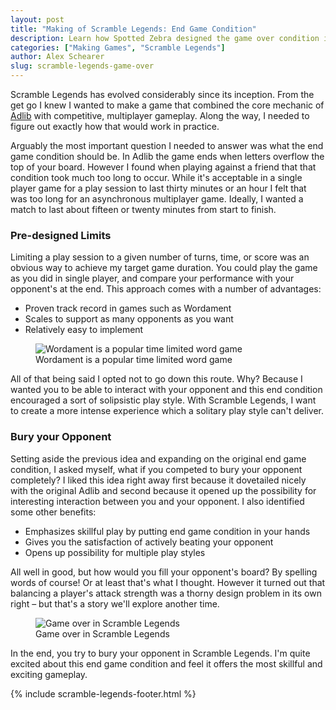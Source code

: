 ```yaml
---
layout: post
title: "Making of Scramble Legends: End Game Condition"
description: Learn how Spotted Zebra designed the game over condition in Scramble Legends. Scramble Legends is a social, turn based word game for Windows 8. Spell words to bury your opponent in letters!
categories: ["Making Games", "Scramble Legends"]
author: Alex Schearer
slug: scramble-legends-game-over
---
```


Scramble Legends
has evolved considerably since its inception. From
the get go I knew I wanted to make a game that
combined the core mechanic of [Adlib][1]
with competitive, multiplayer gameplay. Along the way, I
needed to figure out exactly how that would work in
practice.

Arguably the most important question I needed to answer
was what the end game condition should be. In Adlib
the game ends when letters overflow the top of 
your board. However I found when playing
against a friend that that condition took much too
long to occur. While it's acceptable in a single
player game for a play session to last thirty
minutes or an hour I felt that was too long for an
asynchronous multiplayer game. Ideally, I wanted a
match to last about fifteen or twenty minutes from 
start to finish.

### Pre-designed Limits

Limiting a play session to a given number of turns,
time, or score was an obvious way to achieve my
target game duration. You could play the game
as you did in single player, and compare your
performance with your opponent's at the end. 
This approach comes with a number of advantages:

  * Proven track record in games such as Wordament
  * Scales to support as many opponents as you want
  * Relatively easy to implement

<figure>
    <img src="{{site.url}}/img/posts/2013-04-24-Scramble Legends Game Over/wordament.thumb.png" alt="Wordament is a popular time limited word game" />
    <figcaption>Wordament is a popular time limited word game</figcaption>  
</figure>

All of that being said I opted not to go down this
route. Why? Because I wanted you to be able to
interact with your opponent and this end condition
encouraged a sort of solipsistic play style. With
Scramble Legends, I want to create a more intense
experience which a solitary play style can't deliver. 

### Bury your Opponent
Setting aside the previous idea and expanding on
the original end game condition, I asked myself,
what if you competed to bury your opponent
completely? I liked this idea right away first
because it dovetailed nicely with the original
Adlib and second because it opened up the
possibility for interesting interaction between you 
and your opponent. I also identified some other
benefits:

  * Emphasizes skillful play by putting end game condition in your hands
  * Gives you the satisfaction of actively beating your opponent
  * Opens up possibility for multiple play styles

All well in good, but how would you fill your
opponent's board? By spelling words of course! Or
at least that's what I thought. However it turned
out that balancing a player's attack strength was a
thorny design problem in its own right – but
that's a story we'll explore another time.

<figure>
    <img src="{{site.url}}/img/posts/2013-04-24-Scramble Legends Game Over/scramble-legends-full-board.thumb.jpg" alt="Game over in Scramble Legends" />
    <figcaption>Game over in Scramble Legends</figcaption>
</figure>

In the end, you try to bury your opponent in
Scramble Legends. I'm quite excited about this end
game condition and feel it offers the most skillful
and exciting gameplay.

{% include scramble-legends-footer.html %}

[1]: {{site.url}}/adlib